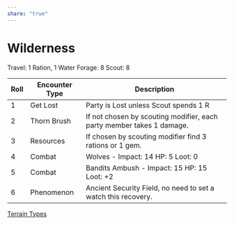 ```yaml
---
share: "true"
---
```



# Wilderness

Travel: 1 Ration, 1 Water
Forage: 8
Scout: 8

| Roll | Encounter Type | Description |
| ---- | ---- | ---- |
| 1 | Get Lost | Party is Lost unless Scout spends 1 R |
| 2 | Thorn Brush | If not chosen by scouting modifier, each party member takes 1 damage. |
| 3 | Resources | If chosen by scouting modifier find 3 rations or 1 gem. |
| 4 | Combat | Wolves - Impact: 14 HP: 5 Loot: 0 |
| 5 | Combat | Bandits Ambush - Impact: 15 HP: 15 Loot: +2 |
| 6 | Phenomenon | Ancient Security Field, no need to set a watch this recovery. |
[Terrain Types](./Terrain%20Types.md)